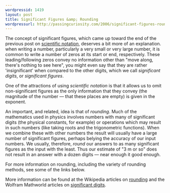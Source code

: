 ```yaml
---
wordpressid: 1419
layout: post
title: Significant Figures &amp; Rounding
wordpressurl: http://passingcuriosity.com/2006/significant-figures-rounding/
---
```

The concept of significant figures, which came up toward the end of the previous post on <a href="http://physics-notes.blogspot.com/2006/11/scientific-notation.html">scientific notation</a>, deserves a bit more of an explanation. when writing a number, particularly a very small or very large number, it is common to write a number of zeros at its start or end, respectively. These leading/following zeros convey no information other than "move along, there's nothing to see here", you might even say that they are rather 'insignificant' when compared to the other digits, which we call *significant digits*, or *significant figures*.

<!--more-->

One of the attractions of using *scientific notation* is that it allows us to omit non-significant figures as the only information that they convey (the magnitude of the number &mdash; that these places are empty) is given in the exponent.

An important, and related, idea is that of *rounding*. Much of the mathematics used in physics involves numbers with many of significant digits (the physical constants, for example) or operations which may result in such numbers (like taking roots and the trigonometric functions). When we combine these with other numbers the result will usually have a large number of significant figures, perhaps belying the accuracy of our input numbers. We usually, therefore, *round* our answers to as many significant figures as the input with the least. Thus our estimate of "3 m or so" does not result in an answer with a dozen digits &mdash; near enough it good enough.

For more information on rounding, including the variety of rounding methods, see some of the links below.

More information can be found at the Wikipedia articles on <a href="http://en.wikipedia.org/wiki/Rounding">rounding</a> and the Wolfram Mathworld articles on <a href="http://mathworld.wolfram.com/SignificantDigits.html">significant digits</a>.
